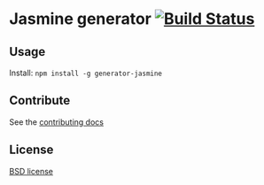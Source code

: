 # Jasmine generator [![Build Status](https://secure.travis-ci.org/yeoman/generator-jasmine.svg?branch=master)](http://travis-ci.org/yeoman/generator-jasmine)


## Usage

Install: `npm install -g generator-jasmine`


## Contribute

See the [contributing docs](https://github.com/yeoman/yeoman/blob/master/contributing.md)


## License

[BSD license](http://opensource.org/licenses/bsd-license.php)
